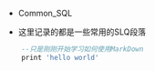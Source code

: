 + Common_SQL

+ 这里记录的都是一些常用的SLQ段落



```sql
    --只是刚刚开始学习如何使用MarkDown
    print 'hello world'
```


